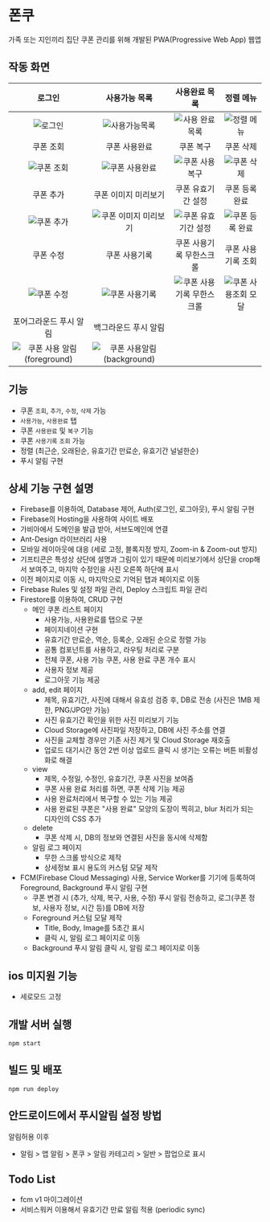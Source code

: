 # 폰쿠

가족 또는 지인끼리 집단 쿠폰 관리를 위해 개발된 PWA(Progressive Web App) 웹앱

## 작동 화면

|                                                        로그인                                                         |                                                    사용가능 목록                                                    |                                                   사용완료 목록                                                    |                                                  정렬 메뉴                                                   |
| :-------------------------------------------------------------------------------------------------------------------: | :-----------------------------------------------------------------------------------------------------------------: | :----------------------------------------------------------------------------------------------------------------: | :----------------------------------------------------------------------------------------------------------: |
|           ![로그인](https://github.com/syki66/poncoo/assets/59393359/5ffbed2d-cf89-41b4-8924-c7e9bd5b6bc6)            |       ![사용가능목록](https://github.com/syki66/poncoo/assets/59393359/d5d5a804-706b-46bd-96f5-95812739a2f1)        |      ![사용 완료 목록](https://github.com/syki66/poncoo/assets/59393359/42b2f3f9-8e23-44ee-9f59-4d613de8bc95)      |     ![정렬 메뉴](https://github.com/syki66/poncoo/assets/59393359/d66f1736-9a95-4766-8de3-0019a268279d)      |
|                                                       쿠폰 조회                                                       |                                                    쿠폰 사용완료                                                    |                                                     쿠폰 복구                                                      |                                                  쿠폰 삭제                                                   |
|          ![쿠폰 조회](https://github.com/syki66/poncoo/assets/59393359/cfc4a547-6df7-406e-99cc-95d2208223af)          |       ![쿠폰 사용완료](https://github.com/syki66/poncoo/assets/59393359/fe5ca1d2-bb19-48be-97e7-f6ea1ddd486a)       |      ![쿠폰 사용복구](https://github.com/syki66/poncoo/assets/59393359/d6f38ae5-b692-43a1-bb0d-f04065eee2d4)       |     ![쿠폰 삭제](https://github.com/syki66/poncoo/assets/59393359/065d954b-2d09-40f3-9537-3ea0097784ce)      |
|                                                       쿠폰 추가                                                       |                                                쿠폰 이미지 미리보기                                                 |                                                 쿠폰 유효기간 설정                                                 |                                                쿠폰 등록 완료                                                |
|          ![쿠폰 추가](https://github.com/syki66/poncoo/assets/59393359/970562e4-57fb-4ab2-b5f5-059df6b9c5d0)          |   ![쿠폰 이미지 미리보기](https://github.com/syki66/poncoo/assets/59393359/8c6fbc5e-6281-451f-9a07-2ee2391a95ae)    |    ![쿠폰 유효기간 설정](https://github.com/syki66/poncoo/assets/59393359/d4902e18-6fae-4c77-ac9b-7cf13ee11249)    |   ![쿠폰 등록 완료](https://github.com/syki66/poncoo/assets/59393359/79ef15c9-85f7-4943-a1b7-4e6c3ef67dc1)   |
|                                                       쿠폰 수정                                                       |                                                    쿠폰 사용기록                                                    |                                              쿠폰 사용기록 무한스크롤                                              |                                              쿠폰 사용기록 조회                                              |
|          ![쿠폰 수정](https://github.com/syki66/poncoo/assets/59393359/e1f1a74a-bae6-4852-b344-c6e2e01b4a52)          |       ![쿠폰 사용기록](https://github.com/syki66/poncoo/assets/59393359/0d98b621-c751-446e-9747-f80ef5898752)       | ![쿠폰 사용기록 무한스크롤](https://github.com/syki66/poncoo/assets/59393359/33757b8e-41d7-4b0b-8b22-04f955e1a7ba) | ![쿠폰 사용조회 모달](https://github.com/syki66/poncoo/assets/59393359/db731a3d-32f3-4ed9-8f7c-57da443335e2) |
|                                                포어그라운드 푸시 알림                                                 |                                                백그라운드 푸시 알림                                                 |                                                                                                                    |                                                                                                              |
| ![쿠폰 사용 알림 (foreground)](https://github.com/syki66/poncoo/assets/59393359/98e1a69e-585b-4b41-8853-852b1b1924e6) | ![쿠폰 사용알림(background)](https://github.com/syki66/poncoo/assets/59393359/f564f654-5fac-4ba0-bcfb-915ce9399a2c) |                                                                                                                    |                                                                                                              |

## 기능

- 쿠폰 `조회`, `추가`, `수정`, `삭제` 가능
- `사용가능`, `사용완료` 탭
- 쿠폰 `사용완료` 및 `복구` 기능
- 쿠폰 `사용기록` `조회` 가능
- 정렬 (최근순, 오래된순, 유효기간 만료순, 유효기간 널널한순)
- 푸시 알림 구현

## 상세 기능 구현 설명

- Firebase를 이용하여, Database 제어, Auth(로그인, 로그아웃), 푸시 알림 구현
- Firebase의 Hosting을 사용하여 사이트 배포
- 가비아에서 도메인을 발급 받아, 서브도메인에 연결
- Ant-Design 라이브러리 사용
- 모바일 레이아웃에 대응 (세로 고정, 블록지정 방지, Zoom-in & Zoom-out 방지)
- 기프티콘은 특성상 상단에 설명과 그림이 있기 때문에 미리보기에서 상단을 crop해서 보여주고, 마지막 수정인을 사진 오른쪽 하단에 표시
- 이전 페이지로 이동 시, 마지막으로 기억된 탭과 페이지로 이동
- Firebase Rules 및 설정 파일 관리, Deploy 스크립트 파일 관리
- Firestore를 이용하여, CRUD 구현
  - 메인 쿠폰 리스트 페이지
    - 사용가능, 사용완료를 탭으로 구분
    - 페이지네이션 구현
    - 유효기간 만료순, 역순, 등록순, 오래된 순으로 정렬 가능
    - 공통 컴포넌트를 사용하고, 라우팅 처리로 구분
    - 전체 쿠폰, 사용 가능 쿠폰, 사용 완료 쿠폰 개수 표시
    - 사용자 정보 제공
    - 로그아웃 기능 제공
  - add, edit 페이지
    - 제목, 유효기간, 사진에 대해서 유효성 검증 후, DB로 전송 (사진은 1MB 제한, PNG/JPG만 가능)
    - 사진 유효기간 확인을 위한 사진 미리보기 기능
    - Cloud Storage에 사진파일 저장하고, DB에 사진 주소를 연결
    - 사진을 교체할 경우만 기존 사진 제거 및 Cloud Storage 재호출
    - 업로드 대기시간 동안 2번 이상 업로드 클릭 시 생기는 오류는 버튼 비활성화로 해결
  - view
    - 제목, 수정일, 수정인, 유효기간, 쿠폰 사진을 보여줌
    - 쿠폰 사용 완료 처리를 하면, 쿠폰 삭제 기능 제공
    - 사용 완료처리에서 복구할 수 있는 기능 제공
    - 사용 완료된 쿠폰은 "사용 완료" 모양의 도장이 찍히고, blur 처리가 되는 디자인의 CSS 추가
  - delete
    - 쿠폰 삭제 시, DB의 정보와 연결된 사진을 동시에 삭제함
  - 알림 로그 페이지
    - 무한 스크롤 방식으로 제작
    - 상세정보 표시 용도의 커스텀 모달 제작
- FCM(Firebase Cloud Messaging) 사용, Service Worker를 기기에 등록하여 Foreground, Background 푸시 알림 구현
  - 쿠폰 변경 시 (추가, 삭제, 복구, 사용, 수정) 푸시 알림 전송하고, 로그(쿠폰 정보, 사용자 정보, 시간 등)를 DB에 저장
  - Foreground 커스텀 모달 제작
    - Title, Body, Image를 5초간 표시
    - 클릭 시, 알림 로그 페이지로 이동
  - Background 푸시 알림 클릭 시, 알림 로그 페이지로 이동

## ios 미지원 기능

- 세로모드 고정

## 개발 서버 실행

```
npm start
```

## 빌드 및 배포

```
npm run deploy
```

## 안드로이드에서 푸시알림 설정 방법

알림허용 이후

- 알림 > 앱 알림 > 폰쿠 > 알림 카테고리 > 일반 > 팝업으로 표시

## Todo List

- fcm v1 마이그레이션
- 서비스워커 이용해서 유효기간 만료 알림 적용 (periodic sync)
